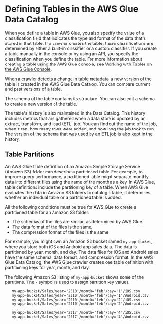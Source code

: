 # Defining Tables in the AWS Glue Data Catalog<a name="tables-described"></a>

When you define a table in AWS Glue, you also specify the value of a classification field that indicates the type and format of the data that's stored in that table\. If a crawler creates the table, these classifications are determined by either a built\-in classifier or a custom classifier\. If you create a table manually in the console or by using an API, you specify the classification when you define the table\. For more information about creating a table using the AWS Glue console, see [Working with Tables on the AWS Glue Console](console-tables.md)\. 

When a crawler detects a change in table metadata, a new version of the table is created in the AWS Glue Data Catalog\. You can compare current and past versions of a table\.

The schema of the table contains its structure\. You can also edit a schema to create a new version of the table\.

The table's history is also maintained in the Data Catalog\. This history includes metrics that are gathered when a data store is updated by an extract, transform, and load \(ETL\) job\. You can find out the name of the job, when it ran, how many rows were added, and how long the job took to run\. The version of the schema that was used by an ETL job is also kept in the history\.

## Table Partitions<a name="tables-partition"></a>

An AWS Glue table definition of an Amazon Simple Storage Service \(Amazon S3\) folder can describe a partitioned table\. For example, to improve query performance, a partitioned table might separate monthly data into different files using the name of the month as a key\. In AWS Glue, table definitions include the partitioning key of a table\. When AWS Glue evaluates the data in Amazon S3 folders to catalog a table, it determines whether an individual table or a partitioned table is added\. 

All the following conditions must be true for AWS Glue to create a partitioned table for an Amazon S3 folder:
+ The schemas of the files are similar, as determined by AWS Glue\.
+ The data format of the files is the same\.
+ The compression format of the files is the same\.

For example, you might own an Amazon S3 bucket named `my-app-bucket`, where you store both iOS and Android app sales data\. The data is partitioned by year, month, and day\. The data files for iOS and Android sales have the same schema, data format, and compression format\. In the AWS Glue Data Catalog, the AWS Glue crawler creates one table definition with partitioning keys for year, month, and day\. 

The following Amazon S3 listing of `my-app-bucket` shows some of the partitions\. The `=` symbol is used to assign partition key values\. 

```
   my-app-bucket/Sales/year='2010'/month='feb'/day='1'/iOS.csv
   my-app-bucket/Sales/year='2010'/month='feb'/day='1'/Android.csv
   my-app-bucket/Sales/year='2010'/month='feb'/day='2'/iOS.csv
   my-app-bucket/Sales/year='2010'/month='feb'/day='2'/Android.csv
   ...
   my-app-bucket/Sales/year='2017'/month='feb'/day='4'/iOS.csv
   my-app-bucket/Sales/year='2017'/month='feb'/day='4'/Android.csv
```